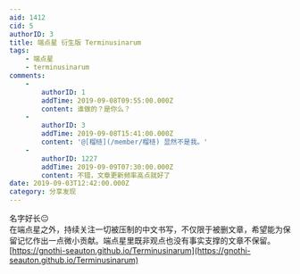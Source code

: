 ```yaml
---
aid: 1412
cid: 5
authorID: 3
title: 端点星 衍生版 Terminusinarum
tags:
    - 端点星
    - terminusinarum
comments:
    -
        authorID: 1
        addTime: 2019-09-08T09:55:00.000Z
        content: 谁做的？是你么？
    -
        authorID: 3
        addTime: 2019-09-08T15:41:00.000Z
        content: '@[榴梿](/member/榴梿) 显然不是我。'
    -
        authorID: 1227
        addTime: 2019-09-09T07:30:00.000Z
        content: 不错，文章更新频率高点就好了
date: 2019-09-03T12:42:00.000Z
category: 分享发现
---
```


名字好长😐  
在端点星之外，持续关注一切被压制的中文书写，不仅限于被删文章，希望能为保留记忆作出一点微小贡献。端点星里既非观点也没有事实支撑的文章不保留。  
[https://gnothi-seauton.github.io/Terminusinarum](https://gnothi-seauton.github.io/Terminusinarum)
